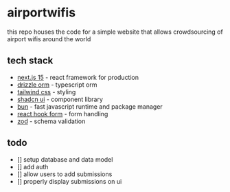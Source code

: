 # airportwifis

this repo houses the code for a simple website that allows crowdsourcing of airport wifis around the world

## tech stack

- [next.js 15](https://nextjs.org/) - react framework for production
- [drizzle orm](https://orm.drizzle.team/) - typescript orm
- [tailwind css](https://tailwindcss.com/) - styling
- [shadcn ui](https://ui.shadcn.com) - component library
- [bun](https://bun.sh/) - fast javascript runtime and package manager
- [react hook form](https://react-hook-form.com/) - form handling
- [zod](https://zod.dev/) - schema validation

## todo

- [] setup database and data model
- [] add auth
- [] allow users to add submissions
- [] properly display submissions on ui
